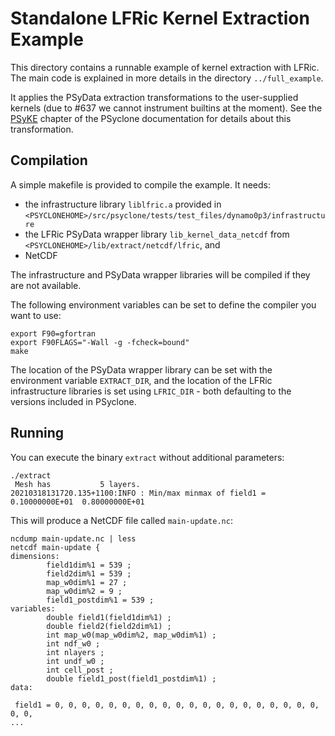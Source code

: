 # Standalone LFRic Kernel Extraction Example

This directory contains a runnable example of kernel extraction
with LFRic. The main code is explained in more details in the
directory ``../full_example``.

It applies the PSyData extraction transformations to the
user-supplied kernels (due to #637 we cannot instrument builtins
at the moment). See the [PSyKE](https://psyclone.readthedocs.io/en/stable/psyke.html)
chapter of the PSyclone documentation for details about this transformation.

## Compilation
A simple makefile is provided to compile the example. It needs:
- the infrastructure library ``liblfric.a`` provided in
  ``<PSYCLONEHOME>/src/psyclone/tests/test_files/dynamo0p3/infrastructure``
- the LFRic PSyData wrapper library ``lib_kernel_data_netcdf`` from
  ``<PSYCLONEHOME>/lib/extract/netcdf/lfric``, and
- NetCDF

The infrastructure and PSyData wrapper libraries will be compiled
if they are not available.

The following environment variables can be set to define the compiler
you want to use:
```shell
export F90=gfortran
export F90FLAGS="-Wall -g -fcheck=bound"
make
```

The location of the PSyData wrapper library can be set with
the environment variable ``EXTRACT_DIR``, and the location
of the LFRic infrastructure libraries is set using
``LFRIC_DIR`` - both defaulting to the versions included in
PSyclone.

## Running
You can execute the binary ``extract`` without additional parameters:
```shell
./extract 
 Mesh has           5 layers.
20210318131720.135+1100:INFO : Min/max minmax of field1 =   0.10000000E+01  0.80000000E+01
```
This will produce a NetCDF file called ``main-update.nc``:
```shell
ncdump main-update.nc | less
netcdf main-update {
dimensions:
        field1dim%1 = 539 ;
        field2dim%1 = 539 ;
        map_w0dim%1 = 27 ;
        map_w0dim%2 = 9 ;
        field1_postdim%1 = 539 ;
variables:
        double field1(field1dim%1) ;
        double field2(field2dim%1) ;
        int map_w0(map_w0dim%2, map_w0dim%1) ;
        int ndf_w0 ;
        int nlayers ;
        int undf_w0 ;
        int cell_post ;
        double field1_post(field1_postdim%1) ;
data:

 field1 = 0, 0, 0, 0, 0, 0, 0, 0, 0, 0, 0, 0, 0, 0, 0, 0, 0, 0, 0, 0, 0, 0, 
...
```
